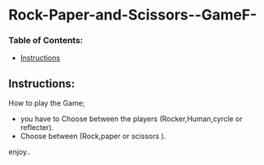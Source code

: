 # Rock-Paper-and-Scissors--GameF-

### Table of Contents:

* [Instructions](#instructions)

## Instructions:
How to play the Game;
* you have to Choose between the players (Rocker,Human,cyrcle or reflecter).
* Choose between (Rock,paper or scissors ). 

enjoy..
